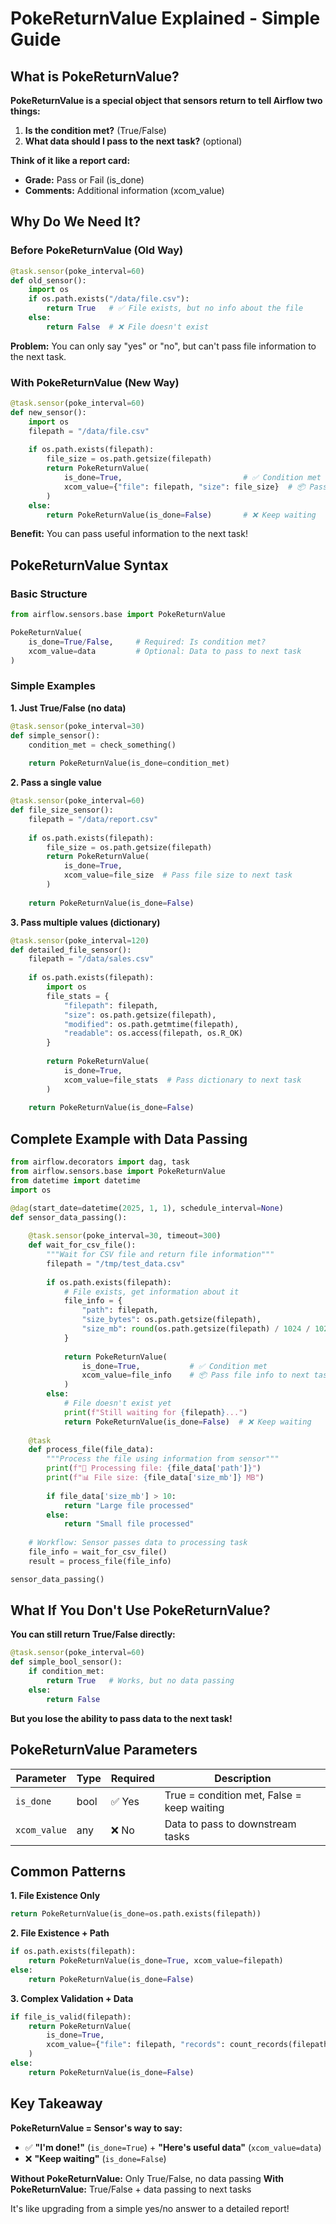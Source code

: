 # PokeReturnValue Explained - Simple Guide

## What is PokeReturnValue?

**PokeReturnValue is a special object that sensors return to tell Airflow two things:**
1. **Is the condition met?** (True/False)
2. **What data should I pass to the next task?** (optional)

**Think of it like a report card:**
- **Grade:** Pass or Fail (is_done)
- **Comments:** Additional information (xcom_value)

## Why Do We Need It?

### Before PokeReturnValue (Old Way)
```python
@task.sensor(poke_interval=60)
def old_sensor():
    import os
    if os.path.exists("/data/file.csv"):
        return True   # ✅ File exists, but no info about the file
    else:
        return False  # ❌ File doesn't exist
```

**Problem:** You can only say "yes" or "no", but can't pass file information to the next task.

### With PokeReturnValue (New Way)
```python
@task.sensor(poke_interval=60)
def new_sensor():
    import os
    filepath = "/data/file.csv"
    
    if os.path.exists(filepath):
        file_size = os.path.getsize(filepath)
        return PokeReturnValue(
            is_done=True,                           # ✅ Condition met
            xcom_value={"file": filepath, "size": file_size}  # 📦 Pass data to next task
        )
    else:
        return PokeReturnValue(is_done=False)       # ❌ Keep waiting
```

**Benefit:** You can pass useful information to the next task!

## PokeReturnValue Syntax

### Basic Structure
```python
from airflow.sensors.base import PokeReturnValue

PokeReturnValue(
    is_done=True/False,     # Required: Is condition met?
    xcom_value=data         # Optional: Data to pass to next task
)
```

### Simple Examples

**1. Just True/False (no data)**
```python
@task.sensor(poke_interval=30)
def simple_sensor():
    condition_met = check_something()
    
    return PokeReturnValue(is_done=condition_met)
```

**2. Pass a single value**
```python
@task.sensor(poke_interval=60)
def file_size_sensor():
    filepath = "/data/report.csv"
    
    if os.path.exists(filepath):
        file_size = os.path.getsize(filepath)
        return PokeReturnValue(
            is_done=True,
            xcom_value=file_size  # Pass file size to next task
        )
    
    return PokeReturnValue(is_done=False)
```

**3. Pass multiple values (dictionary)**
```python
@task.sensor(poke_interval=120)
def detailed_file_sensor():
    filepath = "/data/sales.csv"
    
    if os.path.exists(filepath):
        import os
        file_stats = {
            "filepath": filepath,
            "size": os.path.getsize(filepath),
            "modified": os.path.getmtime(filepath),
            "readable": os.access(filepath, os.R_OK)
        }
        
        return PokeReturnValue(
            is_done=True,
            xcom_value=file_stats  # Pass dictionary to next task
        )
    
    return PokeReturnValue(is_done=False)
```

## Complete Example with Data Passing

```python
from airflow.decorators import dag, task
from airflow.sensors.base import PokeReturnValue
from datetime import datetime
import os

@dag(start_date=datetime(2025, 1, 1), schedule_interval=None)
def sensor_data_passing():
    
    @task.sensor(poke_interval=30, timeout=300)
    def wait_for_csv_file():
        """Wait for CSV file and return file information"""
        filepath = "/tmp/test_data.csv"
        
        if os.path.exists(filepath):
            # File exists, get information about it
            file_info = {
                "path": filepath,
                "size_bytes": os.path.getsize(filepath),
                "size_mb": round(os.path.getsize(filepath) / 1024 / 1024, 2)
            }
            
            return PokeReturnValue(
                is_done=True,           # ✅ Condition met
                xcom_value=file_info    # 📦 Pass file info to next task
            )
        else:
            # File doesn't exist yet
            print(f"Still waiting for {filepath}...")
            return PokeReturnValue(is_done=False)  # ❌ Keep waiting
    
    @task
    def process_file(file_data):
        """Process the file using information from sensor"""
        print(f"📁 Processing file: {file_data['path']}")
        print(f"📊 File size: {file_data['size_mb']} MB")
        
        if file_data['size_mb'] > 10:
            return "Large file processed"
        else:
            return "Small file processed"
    
    # Workflow: Sensor passes data to processing task
    file_info = wait_for_csv_file()
    result = process_file(file_info)

sensor_data_passing()
```

## What If You Don't Use PokeReturnValue?

**You can still return True/False directly:**
```python
@task.sensor(poke_interval=60)
def simple_bool_sensor():
    if condition_met:
        return True   # Works, but no data passing
    else:
        return False
```

**But you lose the ability to pass data to the next task!**

## PokeReturnValue Parameters

| Parameter | Type | Required | Description |
|-----------|------|----------|-------------|
| `is_done` | bool | ✅ Yes | True = condition met, False = keep waiting |
| `xcom_value` | any | ❌ No | Data to pass to downstream tasks |

## Common Patterns

**1. File Existence Only**
```python
return PokeReturnValue(is_done=os.path.exists(filepath))
```

**2. File Existence + Path**
```python
if os.path.exists(filepath):
    return PokeReturnValue(is_done=True, xcom_value=filepath)
else:
    return PokeReturnValue(is_done=False)
```

**3. Complex Validation + Data**
```python
if file_is_valid(filepath):
    return PokeReturnValue(
        is_done=True, 
        xcom_value={"file": filepath, "records": count_records(filepath)}
    )
else:
    return PokeReturnValue(is_done=False)
```

## Key Takeaway

**PokeReturnValue = Sensor's way to say:**
- ✅ **"I'm done!"** (`is_done=True`) + **"Here's useful data"** (`xcom_value=data`)
- ❌ **"Keep waiting"** (`is_done=False`)

**Without PokeReturnValue:** Only True/False, no data passing
**With PokeReturnValue:** True/False + data passing to next tasks

It's like upgrading from a simple yes/no answer to a detailed report!
